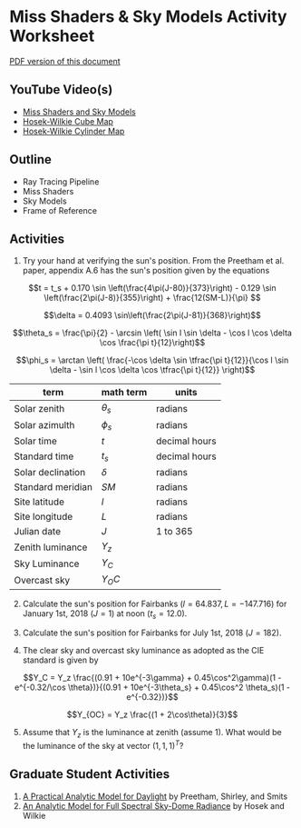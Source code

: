 # Miss Shaders & Sky Models Activity Worksheet

[PDF version of this document](pdfs/03-miss-shaders-sky-models.pdf)

## YouTube Video(s)

- [Miss Shaders and Sky Models](https://www.youtube.com/watch?v=PUF8OrbQLpc)
- [Hosek-Wilkie Cube Map](https://www.youtube.com/watch?v=aCR74npawFk)
- [Hosek-Wilkie Cylinder Map](https://www.youtube.com/watch?v=DKjquLIe-d4)

## Outline

- Ray Tracing Pipeline
- Miss Shaders
- Sky Models
- Frame of Reference

## Activities

1. Try your hand at verifying the sun's position. From the Preetham et al. paper, appendix A.6 has the sun's position given by the equations

$$t = t_s + 0.170 \sin \left(\frac{4\pi(J-80)}{373}\right) - 0.129 \sin \left(\frac{2\pi(J-8)}{355}\right) + \frac{12(SM-L)}{\pi} $$

$$\delta = 0.4093 \sin\left(\frac{2\pi(J-81)}{368}\right)$$

$$\theta_s = \frac{\pi}{2} - \arcsin \left( \sin l \sin \delta - \cos l \cos \delta \cos \frac{\pi t}{12}\right)$$

$$\phi_s = \arctan \left( \frac{-\cos \delta \sin \tfrac{\pi t}{12}}{\cos l \sin \delta - \sin l \cos \delta \cos \tfrac{\pi t}{12}} \right)$$

| term              | math term  | units         |
| ----------------- | ---------- | ------------- |
| Solar zenith      | $\theta_s$ | radians       |
| Solar azimulth    | $\phi_s$   | radians       |
| Solar time        | $t$        | decimal hours |
| Standard time     | $t_s$      | decimal hours |
| Solar declination | $\delta$   | radians       |
| Standard meridian | $SM$       | radians       |
| Site latitude     | $l$        | radians       |
| Site longitude    | $L$        | radians       |
| Julian date       | $J$        | 1 to 365      |
| Zenith luminance  | $Y_z$      |               |
| Sky Luminance     | $Y_C$      |               |
| Overcast sky      | $Y_OC$     |               |

2. Calculate the sun's position for Fairbanks ($l=64.837, L=-147.716$) for January 1st, 2018 ($J=1$) at noon ($t_s = 12.0$).

3. Calculate the sun's position for Fairbanks for July 1st, 2018 ($J=182$).

4. The clear sky and overcast sky luminance as adopted as the CIE standard is given by

$$Y_C = Y_z \frac{(0.91 + 10e^{-3\gamma} + 0.45\cos^2\gamma)(1 - e^{-0.32/\cos \theta})}{(0.91 + 10e^{-3\theta_s} + 0.45\cos^2 \theta_s)(1 - e^{-0.32})}$$

$$Y_{OC} = Y_z \frac{(1 + 2\cos\theta)}{3}$$

5. Assume that $Y_z$ is the luminance at zenith (assume 1). What would be the luminance of the sky at vector $(1, 1, 1)^T$?

## Graduate Student Activities

1. [A Practical Analytic Model for Daylight](https://www.cs.utah.edu/~shirley/papers/sunsky/sunsky.pdf) by Preetham, Shirley, and Smits
2. [An Analytic Model for Full Spectral Sky-Dome Radiance](https://cgg.mff.cuni.cz/projects/SkylightModelling/HosekWilkie_SkylightModel_SIGGRAPH2012_Preprint_lowres.pdf) by Hosek and Wilkie
